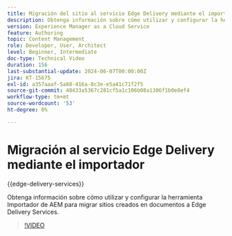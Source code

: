 ```yaml
---
title: Migración del sitio al servicio Edge Delivery mediante el importador
description: Obtenga información sobre cómo utilizar y configurar la herramienta Importador de AEM para migrar sitios a Edge Delivery Services.
version: Experience Manager as a Cloud Service
feature: Authoring
topic: Content Management
role: Developer, User, Architect
level: Beginner, Intermediate
doc-type: Technical Video
duration: 156
last-substantial-update: 2024-06-07T00:00:00Z
jira: KT-15675
exl-id: a357aaaf-5a88-416a-8c3e-e5a41c71f2f5
source-git-commit: 48433a5367c281cf5a1c106b08a1306f1b0e8ef4
workflow-type: tm+mt
source-wordcount: '53'
ht-degree: 0%

---
```


# Migración al servicio Edge Delivery mediante el importador

{{edge-delivery-services}}

Obtenga información sobre cómo utilizar y configurar la herramienta Importador de AEM para migrar sitios creados en documentos a Edge Delivery Services.

>[!VIDEO](https://video.tv.adobe.com/v/3429595/?learn=on)
